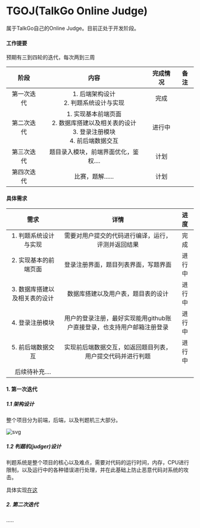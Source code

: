 # TGOJ(TalkGo Online Judge)
属于TalkGo自己的Online Judge。目前正处于开发阶段。



#### 工作提要

预期有三到四轮的迭代，每次两到三周

|    阶段    |                             内容                             | 完成情况 | 备注 |
| :--------: | :----------------------------------------------------------: | :------: | :--: |
| 第一次迭代 |          1.  后端架构设计<br>2.  判题系统设计与实现          |   完成   |      |
| 第二次迭代 | 1.  实现基本前端页面 <br>2. 数据库搭建以及相关表的设计 <br>3.  登录注册模块 <br>4.  前后端数据交互 |  进行中  |      |
| 第三次迭代 |             题目录入模块，前端界面优化，鉴权....             |   计划   |      |
| 第四次迭代 |                       比赛，题解......                       |   计划   |      |



#### 具体需求

|             需求              |                             详情                             |  进度  |
| :---------------------------: | :----------------------------------------------------------: | :----: |
|     1. 判题系统设计与实现     |      需要对用户提交的代码进行编译，运行，评测并返回结果      |  完成  |
|     2. 实现基本的前端页面     |             登录注册界面，题目列表界面，写题界面             | 进行中 |
| 3. 数据库搭建以及相关表的设计 |              数据库搭建以及用户表，题目表的设计              | 进行中 |
|        4. 登录注册模块        | 用户的登录注册，最好实现能用github账户直接登录，也支持用户邮箱注册登录 | 进行中 |
|       5. 前后端数据交互       |  实现前后端数据交互，如返回题目列表，用户提交代码并进行判题  | 进行中 |
|        后续待补充....         |                                                              |        |



#### 1. 第一次迭代

##### 1.1 架构设计

整个项目分为前端，后端，以及判题机三大部分。

![svg](https://github.com/talkgo/tgoj/blob/main/%E9%A1%B9%E7%9B%AE%E6%9E%B6%E6%9E%84.svg)

##### 1.2 判题机(judger)设计

判题系统是整个项目的核心以及难点，需要对代码的运行时间，内存，CPU进行限制，以及运行中的各种错误进行处理，并在此基础上防止恶意代码对系统的攻击。

具体实现[在这](https://github.com/talkgo/tgoj/blob/main/judger/README.md)

##### 2. 第二次迭代

.....
